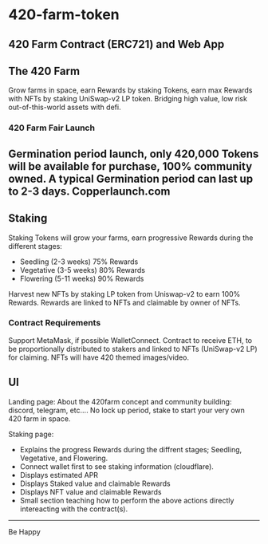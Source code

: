 # 420-farm-token

420 Farm Contract (ERC721) and Web App
---

## The 420 Farm

Grow farms in space, earn Rewards by staking Tokens, earn max Rewards with NFTs by staking UniSwap-v2 LP token.
Bridging high value, low risk out-of-this-world assets with defi.

### 420 Farm Fair Launch

Germination period launch, only 420,000 Tokens will be available for purchase, 100% community owned.   A typical Germination period can last up to 2-3 days.  Copperlaunch.com
---

## Staking
Staking Tokens will grow your farms, earn progressive Rewards during the different
stages:
- Seedling (2-3 weeks) 75% Rewards
- Vegetative (3-5 weeks) 80% Rewards
- Flowering (5-11 weeks) 90% Rewards

Harvest new NFTs by staking LP token from Uniswap-v2 to earn 100% Rewards.  Rewards are linked to NFTs and claimable by owner of NFTs.

### Contract Requirements
Support MetaMask, if possible WalletConnect.
Contract to receive ETH, to be proportionally distributed to stakers and linked to NFTs (UniSwap-v2 LP) for claiming.
NFTs will have 420 themed images/video.

## UI
Landing page:
About the 420farm concept and community building: discord, telegram, etc....   No lock up period, stake to start your very own 420 farm in space.  

Staking page:
- Explains the progress Rewards during the diffrent stages; Seedling, Vegetative, and Flowering.
- Connect wallet first to see staking information (cloudflare).
- Displays estimated APR
- Displays Staked value and claimable Rewards
- Displays NFT value and claimable Rewards
- Small section teaching how to perform the above actions directly intereacting with the contract(s).


---
Be Happy
